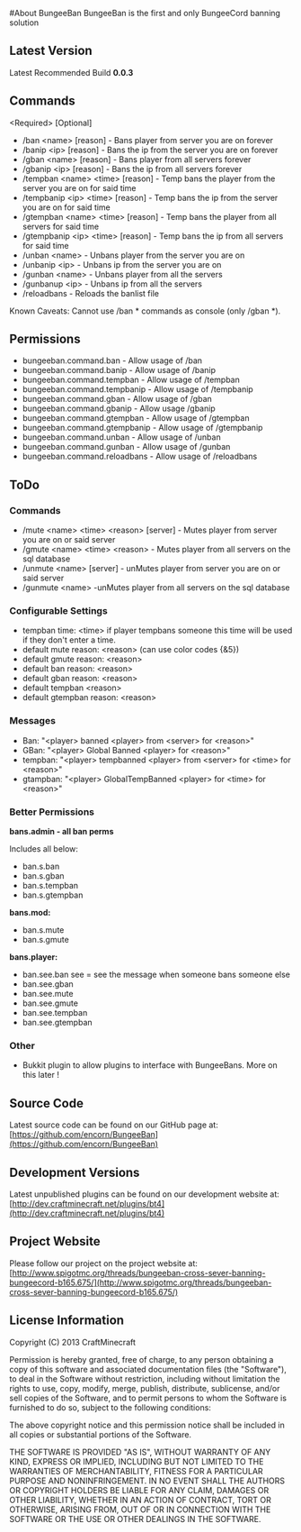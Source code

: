 #About BungeeBan
BungeeBan is the first and only BungeeCord banning solution

## Latest Version
Latest Recommended Build **0.0.3**

## Commands
\<Required\> [Optional]

* /ban \<name\> [reason] - Bans player from server you are on forever
* /banip \<ip\> [reason] - Bans the ip from the server you are on forever
* /gban \<name\> [reason] - Bans player from all servers forever
* /gbanip \<ip\> [reason] - Bans the ip from all servers forever
* /tempban \<name\> \<time\> [reason] - Temp bans the player from the server you are on for said time
* /tempbanip \<ip\> \<time\> [reason] - Temp bans the ip from the server you are on for said time
* /gtempban \<name\> \<time\> [reason] - Temp bans the player from all servers for said time
* /gtempbanip \<ip\> \<time\> [reason] - Temp bans the ip from all servers for said time
* /unban \<name\> - Unbans player from the server you are on
* /unbanip \<ip\> - Unbans ip from the server you are on
* /gunban \<name\> - Unbans player from all the servers
* /gunbanup \<ip\> - Unbans ip from all the servers
* /reloadbans - Reloads the banlist file

Known Caveats:
Cannot use /ban * commands as console (only /gban *).

## Permissions
* bungeeban.command.ban - Allow usage of /ban
* bungeeban.command.banip - Allow usage of /banip
* bungeeban.command.tempban - Allow usage of /tempban
* bungeeban.command.tempbanip - Allow usage of /tempbanip
* bungeeban.command.gban - Allow usage of /gban
* bungeeban.command.gbanip - Allow usage /gbanip
* bungeeban.command.gtempban - Allow usage of /gtempban
* bungeeban.command.gtempbanip - Allow usage of /gtempbanip
* bungeeban.command.unban - Allow usage of /unban
* bungeeban.command.gunban - Allow usage of /gunban
* bungeeban.command.reloadbans - Allow usage of /reloadbans

## ToDo
### Commands
* /mute \<name\> \<time\> \<reason\> [server] - Mutes player from server you are on or said server
* /gmute \<name\> \<time\> \<reason\> - Mutes player from all servers on the sql database
* /unmute \<name\> [server] - unMutes player from server you are on or said server
* /gunmute \<name\> -unMutes player from all servers on the sql database

### Configurable Settings
* tempban time: \<time\> if player tempbans someone this time will be used if they don't enter a time.
* default mute reason: \<reason\> (can use color codes {&5})
* default gmute reason: \<reason\>
* default ban reason: \<reason\>
* default gban reason: \<reason\>
* default tempban \<reason\>
* default gtempban reason: \<reason\>

### Messages
* Ban: "\<player\> banned \<player\> from \<server\> for \<reason\>"
* GBan: "\<player\> Global Banned \<player\> for \<reason\>"
* tempban: "\<player\> tempbanned \<player\> from \<server\> for \<time\> for \<reason\>"
* gtampban: "\<player\> GlobalTempBanned \<player\> for \<time\> for \<reason>"

### Better Permissions
**bans.admin - all ban perms**

Includes all below:

* ban.s.ban
* ban.s.gban
* ban.s.tempban
* ban.s.gtempban

**bans.mod:**

* ban.s.mute
* ban.s.gmute

**bans.player:**

* ban.see.ban see = see the message when someone bans someone else
* ban.see.gban
* ban.see.mute
* ban.see.gmute
* ban.see.tempban
* ban.see.gtempban

### Other
* Bukkit plugin to allow plugins to interface with BungeeBans. More on this later !

## Source Code
Latest source code can be found on our GitHub page at: [https://github.com/encorn/BungeeBan](https://github.com/encorn/BungeeBan)

## Development Versions
Latest unpublished plugins can be found on our development website at: [http://dev.craftminecraft.net/plugins/bt4](http://dev.craftminecraft.net/plugins/bt4)

## Project Website
Please follow our project on the project website at: [http://www.spigotmc.org/threads/bungeeban-cross-sever-banning-bungeecord-b165.675/](http://www.spigotmc.org/threads/bungeeban-cross-sever-banning-bungeecord-b165.675/)

## License Information
Copyright (C) 2013 CraftMinecraft

Permission is hereby granted, free of charge, to any person obtaining a copy of this software and associated documentation files (the "Software"), to deal in the Software without restriction, including without limitation the rights to use, copy, modify, merge, publish, distribute, sublicense, and/or sell copies of the Software, and to permit persons to whom the Software is furnished to do so, subject to the following conditions:

The above copyright notice and this permission notice shall be included in all copies or substantial portions of the Software.

THE SOFTWARE IS PROVIDED "AS IS", WITHOUT WARRANTY OF ANY KIND, EXPRESS OR IMPLIED, INCLUDING BUT NOT LIMITED TO THE WARRANTIES OF MERCHANTABILITY, FITNESS FOR A PARTICULAR PURPOSE AND NONINFRINGEMENT. IN NO EVENT SHALL THE AUTHORS OR COPYRIGHT HOLDERS BE LIABLE FOR ANY CLAIM, DAMAGES OR OTHER LIABILITY, WHETHER IN AN ACTION OF CONTRACT, TORT OR OTHERWISE, ARISING FROM, OUT OF OR IN CONNECTION WITH THE SOFTWARE OR THE USE OR OTHER DEALINGS IN THE SOFTWARE.